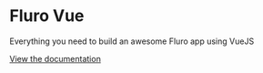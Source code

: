 # Fluro Vue
Everything you need to build an awesome Fluro app using VueJS

[View the documentation](https://fluro-developers.github.io/fluro-vue/)

